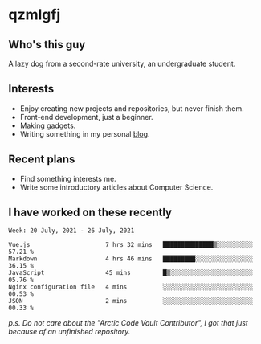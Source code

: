 # qzmlgfj

## Who's this guy

A lazy dog from a second-rate university, an undergraduate student.

## Interests

* Enjoy creating new projects and repositories, but never finish them.
* Front-end development, just a beginner.
* Making gadgets.
* Writing something in my personal [blog](https://qzmlgfj.ml/blog).

## Recent plans

* Find something interests me.
* Write some introductory articles about Computer Science.

<!--
* Try to develop a website for [Anime4KCPP](https://github.com/TianZerL/Anime4KCPP).
* Develop a Markdown renderer which user can customize its css, of course it is GUI-based.~~(If I could finish  it before getting bored)~~
* Work with my [teammates](https://github.com/SWJTU-Lazy-Dogs).
* Find something interests me, as a hobby after finishing my ~~boring~~ homework.
-->

## I have worked on these recently

<!--START_SECTION:waka-->
```text
Week: 20 July, 2021 - 26 July, 2021

Vue.js                     7 hrs 32 mins   ██████████████▒░░░░░░░░░░   57.21 % 
Markdown                   4 hrs 46 mins   █████████░░░░░░░░░░░░░░░░   36.15 % 
JavaScript                 45 mins         █▒░░░░░░░░░░░░░░░░░░░░░░░   05.76 % 
Nginx configuration file   4 mins          ░░░░░░░░░░░░░░░░░░░░░░░░░   00.53 % 
JSON                       2 mins          ░░░░░░░░░░░░░░░░░░░░░░░░░   00.33 % 
```
<!--END_SECTION:waka-->

*p.s.  Do not care about the "Arctic Code Vault Contributor", I got that just because of an unfinished repository.*

<!--
**qzmlgfj/qzmlgfj** is a ✨ _special_ ✨ repository because its `README.md` (this file) appears on your GitHub profile.

Here are some ideas to get you started:

- 🔭 I’m currently working on ...
- 🌱 I’m currently learning ...
- 👯 I’m looking to collaborate on ...
- 🤔 I’m looking for help with ...
- 💬 Ask me about ...
- 📫 How to reach me: ...
- 😄 Pronouns: ...
- ⚡ Fun fact: ...
-->
